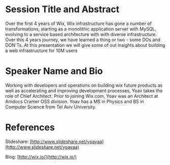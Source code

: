 Session Title and Abstract
===
Over the first 4 years of Wix, Wix infrastructure has gone a number of transformations, starting as a monolithic application server with MySQL, evolving to a service based 
architecture with with diverse infrastructure. Over this 4 years journey, we have learned a thing or two - some DOs and DON'Ts. At this presentation we will give some of 
out insights about building a web infrastructure for 10M users

Speaker Name and Bio
===
Working with developers and operations on building wix future products as well as accelerating and improving
development processes, Yoav takes the role of Chief Architect. Prior to joining Wix.com, Yoav was an Architect at Amdocs Cramer OSS division.
Yoav has a MS in Physics and BS in Computer Science from Tel Aviv University.

References
===
Slideshare: [http://www.slideshare.net/yoavaa](http://www.slideshare.net/yoavaa)

Blog: [http://wix.io/](http://wix.io/)

